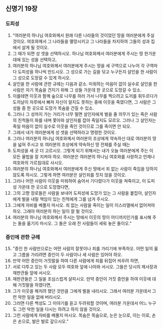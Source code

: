## 신명기 19장

### 도피성
1. "여러분의 하나님 여호와께서 원래 다른 나라들의 것이었던 땅을 여러분에게 주실 것이오. 여호와께서 그 나라들을 멸망시키고 그 나라들을 차지하여 그들의 성과 집에서 살게 될 것이오.
2. 그 때가 되면 성 셋을 선택하시오. 하나님 여호와께서 여러분에게 주시는 땅 한가운데에 있는 성을 선택하고,
3. 여러분의 하나님 여호와께서 여러분에게 주시는 땅을 세 구역으로 나누어 각 구역마다 도피성을 하나씩 만드시오. 그 성으로 가는 길을 닦고 누구든지 살인을 한 사람이 그 성으로 도망갈 수 있게 하시오.
4. 살인을 한 사람에 관한 규례는 다음과 같소. 미워하는 마음이 없이 실수로 살인을 한 사람은 자기 목숨을 건지기 위해 그 성들 가운데 한 곳으로 도망갈 수 있소.
5. 이를테면 이웃과 함께 숲으로 나무를 하러 가서 나무를 찍으려고 도끼를 휘두르다가 도끼날이 자루에서 빠져 자신이 알지도 못하는 중에 이웃을 죽였다면, 그 사람은 그 성들 중 한 곳으로 도망가 목숨을 건질 수 있소.
6. 그러나 그 성까지 가는 거리가 너무 멀면 살인자에게 벌을 줄 의무가 있는 죽은 사람의 친척들이 화를 내며 쫓아와 살인자를 잡아 죽일지도 모르오. 그러나 그 살인자는 죽일 마음이 없이 실수로 이웃을 죽인 것이므로 그를 죽이면 안 되오.
7. 그래서 내가 여러분에게 성 셋을 선택하라고 명령한 것이오.
8. 그러나 여러분의 하나님 여호와께서 여러분의 조상에게 약속하신 대로 여러분의 땅을 넓혀 주시고 또 여러분의 조상에게 약속하신 땅 전체를 주실 때는
9. 도피성을 세 곳 더 고르시오. 그렇게 되기 위해서는 내가 오늘 여러분에게 주는 이 모든 율법을 잘 지켜야 하오. 여러분은 여러분의 하나님 여호와를 사랑하고 언제나 여호와의 가르침대로 사시오.
10. 여러분의 하나님 여호와께서 여러분에게 주신 땅에서 죄 없는 사람이 죽임을 당하지 않도록 하시오. 그렇게 하면 여러분은 살인죄를 짓지 않을 것이오.
11. 그러나 어떤 사람이 이웃을 미워하여 숨어서 기다렸다가 이웃을 쳐죽이고, 이 도피성 가운데 한 곳으로 도망쳤다면,
12. 그의 고향 장로들은 사람을 보내어 도피성에 도망가 있는 그 사람을 붙잡아, 살인자에게 벌을 내릴 책임이 있는 친척에게 그를 넘겨 주시오.
13. 그에게 자비를 베풀지 마시오. 죄 없는 사람을 죽이는 일이 이스라엘에서 없어져야 하오. 그래야 여러분의 하는 일이 잘 될 것이오.
14. 여러분의 하나님 여호와께서 주시는 땅에서 이웃의 땅이 어디까지인가를 표시해 주는 돌을 옮기지 마시오. 그 돌은 오래 전 사람들이 세워 놓은 돌이오."
### 증인에 관한 규례
15. "증인 한 사람만으로는 어떤 사람의 잘못이나 죄를 가리기에 부족하오. 어떤 일의 옳고 그름을 가리려면 증인이 두 사람이나 세 사람은 있어야 하오.
16. 만약 어떤 증인이 거짓말을 하여 다른 사람에게 죄를 뒤집어 씌우려 하면,
17. 서로 다투고 있는 두 사람 모두 여호와 앞에 나아와 서시오. 그들은 당시의 제사장과 재판관들 앞에 서시오.
18. 재판관들은 그 일을 조심스럽게 살피시오. 만약 증인이 거짓 증언을 하여 이웃에 대해 거짓말을 하였다면,
19. 그가 이웃을 해치려 했던 것만큼 그에게 벌을 내리시오. 그래서 여러분 가운데서 그런 악한 일을 없애 버리시오.
20. 그러면 다른 백성도 그 이야기를 듣고 두려워할 것이며, 여러분 가운데서 어느 누구도 그런 악한 일을 다시는 하려고 하지 않을 것이오.
21. 그런 사람에게 자비를 베풀지 마시오. 목숨은 목숨으로, 눈은 눈으로, 이는 이로, 손은 손으로, 발은 발로 갚으시오."